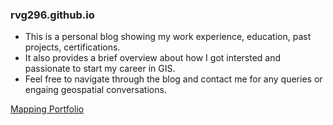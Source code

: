 ### rvg296.github.io

* This is a personal blog showing my work experience, education, past projects, certifications.
* It also provides a brief overview about how I got intersted and passionate to start my career in GIS.
* Feel free to navigate through the blog and contact me for any queries or engaing geospatial conversations.

[Mapping Portfolio](https://utdallas.box.com/v/rvg296)
